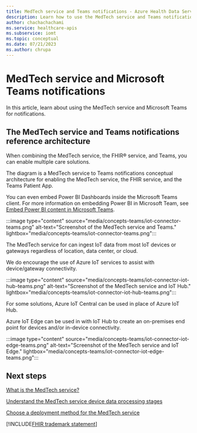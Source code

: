 ```yaml
---
title: MedTech service and Teams notifications - Azure Health Data Services
description: Learn how to use the MedTech service and Teams notifications
author: chachachachami
ms.service: healthcare-apis
ms.subservice: iomt
ms.topic: conceptual
ms.date: 07/21/2023
ms.author: chrupa
---
```


# MedTech service and Microsoft Teams notifications

In this article, learn about using the MedTech service and Microsoft Teams for notifications.

## The MedTech service and Teams notifications reference architecture

When combining the MedTech service, the FHIR&reg; service, and Teams, you can enable multiple care solutions.

The diagram is a MedTech service to Teams notifications conceptual architecture for enabling the MedTech service, the FHIR service, and the Teams Patient App.

You can even embed Power BI Dashboards inside the Microsoft Teams client. For more information on embedding Power BI in Microsoft Team, see [Embed Power BI content in Microsoft Teams](/power-bi/collaborate-share/service-embed-report-microsoft-teams).

:::image type="content" source="media/concepts-teams/iot-connector-teams.png" alt-text="Screenshot of the MedTech service and Teams." lightbox="media/concepts-teams/iot-connector-teams.png":::

The MedTech service for can ingest IoT data from most IoT devices or gateways regardless of location, data center, or cloud.

We do encourage the use of Azure IoT services to assist with device/gateway connectivity.

:::image type="content" source="media/concepts-teams/iot-connector-iot-hub-teams.png" alt-text="Screenshot of the MedTech service and IoT Hub." lightbox="media/concepts-teams/iot-connector-iot-hub-teams.png":::

For some solutions, Azure IoT Central can be used in place of Azure IoT Hub.

Azure IoT Edge can be used in with IoT Hub to create an on-premises end point for devices and/or in-device connectivity.

:::image type="content" source="media/concepts-teams/iot-connector-iot-edge-teams.png" alt-text="Screenshot of the MedTech service and IoT Edge." lightbox="media/concepts-teams/iot-connector-iot-edge-teams.png":::

## Next steps

[What is the MedTech service?](overview.md)

[Understand the MedTech service device data processing stages](overview-of-device-data-processing-stages.md)

[Choose a deployment method for the MedTech service](deploy-new-choose.md)

[!INCLUDE[FHIR trademark statement](../includes/healthcare-apis-fhir-trademark.md)]
